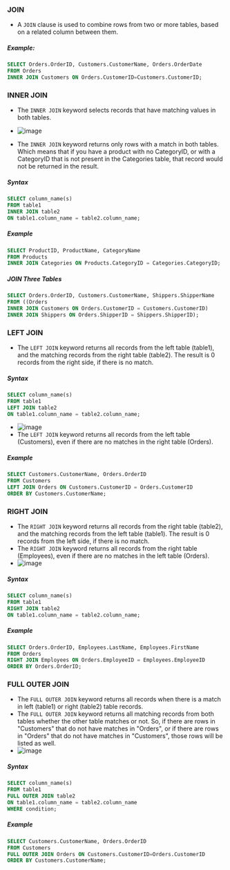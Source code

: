 ### JOIN
- A `JOIN` clause is used to combine rows from two or more tables, based on a related column between them.

##### Example:
```sql
SELECT Orders.OrderID, Customers.CustomerName, Orders.OrderDate
FROM Orders
INNER JOIN Customers ON Orders.CustomerID=Customers.CustomerID;
```

### INNER JOIN
- The `INNER JOIN` keyword selects records that have matching values in both tables.
- ![image](https://github.com/user-attachments/assets/bee8c8f8-cef4-41c8-8595-ae1c98c3b587)

- The `INNER JOIN` keyword returns only rows with a match in both tables. Which means that if you have a product with no CategoryID, or with a CategoryID that is not present in the Categories table, that record would not be returned in the result.
##### Syntax
```sql
SELECT column_name(s)
FROM table1
INNER JOIN table2
ON table1.column_name = table2.column_name;
```

##### Example
```sql
SELECT ProductID, ProductName, CategoryName
FROM Products
INNER JOIN Categories ON Products.CategoryID = Categories.CategoryID;
```
##### JOIN Three Tables
```sql
SELECT Orders.OrderID, Customers.CustomerName, Shippers.ShipperName
FROM ((Orders
INNER JOIN Customers ON Orders.CustomerID = Customers.CustomerID)
INNER JOIN Shippers ON Orders.ShipperID = Shippers.ShipperID);
```

### LEFT JOIN
- The `LEFT JOIN` keyword returns all records from the left table (table1), and the matching records from the right table (table2). The result is 0 records from the right side, if there is no match.
##### Syntax
```sql
SELECT column_name(s)
FROM table1
LEFT JOIN table2
ON table1.column_name = table2.column_name;
```
- ![image](https://github.com/user-attachments/assets/67623628-75d4-4ec1-ae22-4cb33fc29eac)
- The `LEFT JOIN` keyword returns all records from the left table (Customers), even if there are no matches in the right table (Orders).
##### Example
```sql
SELECT Customers.CustomerName, Orders.OrderID
FROM Customers
LEFT JOIN Orders ON Customers.CustomerID = Orders.CustomerID
ORDER BY Customers.CustomerName;
```
### RIGHT JOIN
- The `RIGHT JOIN` keyword returns all records from the right table (table2), and the matching records from the left table (table1). The result is 0 records from the left side, if there is no match.
- The `RIGHT JOIN` keyword returns all records from the right table (Employees), even if there are no matches in the left table (Orders).
- ![image](https://github.com/user-attachments/assets/38403f1b-fe24-456e-9b15-fd8798b93c6a)

##### Syntax
```sql
SELECT column_name(s)
FROM table1
RIGHT JOIN table2
ON table1.column_name = table2.column_name;
```

##### Example
```sql
SELECT Orders.OrderID, Employees.LastName, Employees.FirstName
FROM Orders
RIGHT JOIN Employees ON Orders.EmployeeID = Employees.EmployeeID
ORDER BY Orders.OrderID;
```

### FULL OUTER JOIN
- The `FULL OUTER JOIN` keyword returns all records when there is a match in left (table1) or right (table2) table records.
- The `FULL OUTER JOIN` keyword returns all matching records from both tables whether the other table matches or not. So, if there are rows in "Customers" that do not have matches in "Orders", or if there are rows in "Orders" that do not have matches in "Customers", those rows will be listed as well.
- ![image](https://github.com/user-attachments/assets/c6f6238f-da94-458e-9ed8-9d2897ff7141)

##### Syntax
```sql
SELECT column_name(s)
FROM table1
FULL OUTER JOIN table2
ON table1.column_name = table2.column_name
WHERE condition;
```
##### Example
```sql
SELECT Customers.CustomerName, Orders.OrderID
FROM Customers
FULL OUTER JOIN Orders ON Customers.CustomerID=Orders.CustomerID
ORDER BY Customers.CustomerName;
```




